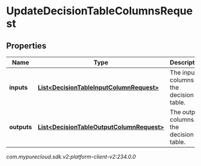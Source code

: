 # UpdateDecisionTableColumnsRequest


## Properties

| Name | Type | Description | Notes |
| ------------ | ------------- | ------------- | ------------- |
| **inputs** | [**List&lt;DecisionTableInputColumnRequest&gt;**](DecisionTableInputColumnRequest) | The input columns of the decision table. |  [optional] |
| **outputs** | [**List&lt;DecisionTableOutputColumnRequest&gt;**](DecisionTableOutputColumnRequest) | The output columns of the decision table. |  [optional] |




_com.mypurecloud.sdk.v2:platform-client-v2:234.0.0_
